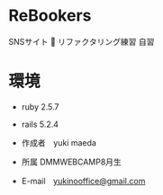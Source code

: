 # ReBookers
SNSサイト 🍰 リファクタリング練習 自習


# 環境
* ruby 2.5.7
* rails 5.2.4


* 作成者　yuki maeda
* 所属 DMMWEBCAMP8月生
* E-mail　yukinooffice@gmail.com
